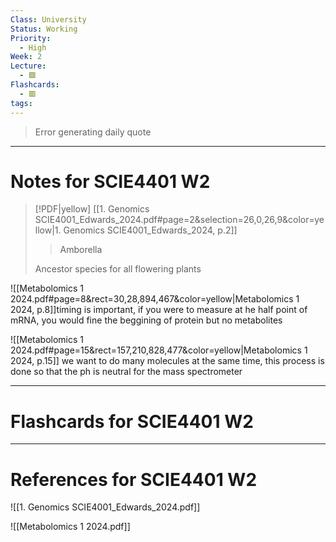 ```yaml
---
Class: University
Status: Working
Priority:
  - High
Week: 2
Lecture:
  - 🟩
Flashcards:
  - 🟥
tags:
---
```

> Error generating daily quote

---
# Notes for SCIE4401 W2
> [!PDF|yellow] [[1. Genomics SCIE4001_Edwards_2024.pdf#page=2&selection=26,0,26,9&color=yellow|1. Genomics SCIE4001_Edwards_2024, p.2]]
> > Amborella
> 
> Ancestor species for all flowering plants

![[Metabolomics 1 2024.pdf#page=8&rect=30,28,894,467&color=yellow|Metabolomics 1 2024, p.8]]timing is important, if you were to measure at he half point of mRNA, you would fine the beggining of protein but no metabolites

![[Metabolomics 1 2024.pdf#page=15&rect=157,210,828,477&color=yellow|Metabolomics 1 2024, p.15]] we want to do many molecules at the same time, this process is done so that the ph is neutral for the mass spectrometer



---
# Flashcards for SCIE4401 W2


---
# References for SCIE4401 W2
![[1. Genomics SCIE4001_Edwards_2024.pdf]]

![[Metabolomics 1 2024.pdf]]